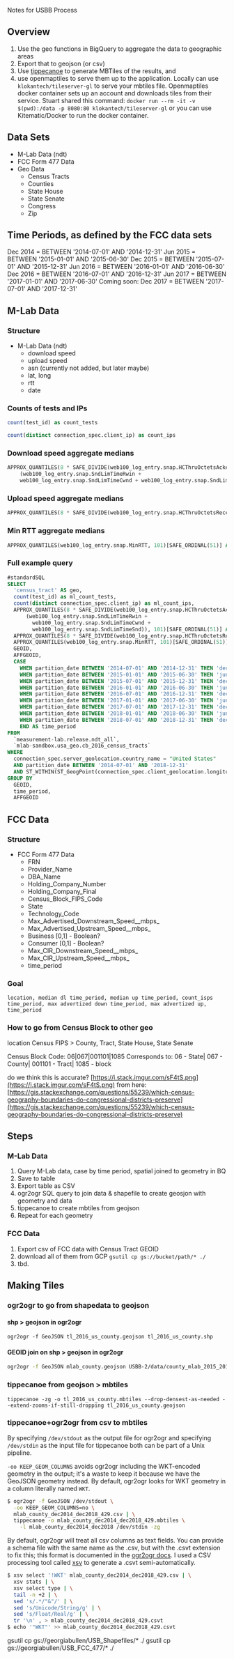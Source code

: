 Notes for USBB Process

## Overview
1. Use the geo functions in BigQuery to aggregate the data to geographic areas 
2. Export that to geojson (or csv)
3. Use [tippecanoe](https://github.com/mapbox/tippecanoe) to generate MBTiles of the results, and 
4. use openmaptiles to serve them up to the application. Locally can use `klokantech/tileserver-gl` to serve your mbtiles file. Openmaptiles docker container sets up an account and downloads tiles from their service. Stuart shared this command: `docker run --rm -it -v $(pwd):/data -p 8080:80 klokantech/tileserver-gl` or you can use Kitematic/Docker to run the docker container.


## Data Sets

- M-Lab Data (ndt)
- FCC Form 477 Data
- Geo Data
	- Census Tracts
	- Counties
	- State House
	- State Senate
	- Congress
	- Zip

## Time Periods, as defined by the FCC data sets

Dec 2014 = BETWEEN '2014-07-01' AND '2014-12-31'
Jun 2015 = BETWEEN '2015-01-01' AND '2015-06-30'
Dec 2015 = BETWEEN '2015-07-01' AND '2015-12-31'
Jun 2016 = BETWEEN '2016-01-01' AND '2016-06-30'
Dec 2016 = BETWEEN '2016-07-01' AND '2016-12-31'
Jun 2017 = BETWEEN '2017-01-01' AND '2017-06-30'
Coming soon: Dec 2017 = BETWEEN '2017-07-01' AND '2017-12-31'

## M-Lab Data

### Structure

- M-Lab Data (ndt)
    - download speed
    - upload speed
    - asn (currently not added, but later maybe)
    - lat, long
    - rtt
    - date

### Counts of tests and IPs
```sql
count(test_id) as count_tests
```

```sql
count(distinct connection_spec.client_ip) as count_ips
```
 
### Download speed aggregate medians
```sql
APPROX_QUANTILES(8 * SAFE_DIVIDE(web100_log_entry.snap.HCThruOctetsAcked,
    (web100_log_entry.snap.SndLimTimeRwin +
    web100_log_entry.snap.SndLimTimeCwnd + web100_log_entry.snap.SndLimTimeSnd)), 101)[SAFE_ORDINAL(51)] AS download_Mbps
```
  
### Upload speed aggregate medians
```sql
APPROX_QUANTILES(8 * SAFE_DIVIDE(web100_log_entry.snap.HCThruOctetsReceived,web100_log_entry.snap.Duration), 101)[SAFE_ORDINAL(51)] AS upload_Mbps
```
  
### Min RTT aggregate medians
```sql
APPROX_QUANTILES(web100_log_entry.snap.MinRTT, 101)[SAFE_ORDINAL(51)] AS min_rtt
```

### Full example query
```sql
#standardSQL
SELECT
  'census_tract' AS geo,
  count(test_id) as ml_count_tests,
  count(distinct connection_spec.client_ip) as ml_count_ips,
  APPROX_QUANTILES(8 * SAFE_DIVIDE(web100_log_entry.snap.HCThruOctetsAcked,
      (web100_log_entry.snap.SndLimTimeRwin +
        web100_log_entry.snap.SndLimTimeCwnd +
        web100_log_entry.snap.SndLimTimeSnd)), 101)[SAFE_ORDINAL(51)] AS ml_download_Mbps,
  APPROX_QUANTILES(8 * SAFE_DIVIDE(web100_log_entry.snap.HCThruOctetsReceived,web100_log_entry.snap.Duration), 101)[SAFE_ORDINAL(51)] AS ml_upload_Mbps,
  APPROX_QUANTILES(web100_log_entry.snap.MinRTT, 101)[SAFE_ORDINAL(51)] AS ml_min_rtt,
  GEOID,
  AFFGEOID,
  CASE
    WHEN partition_date BETWEEN '2014-07-01' AND '2014-12-31' THEN 'dec_2014'
    WHEN partition_date BETWEEN '2015-01-01' AND '2015-06-30' THEN 'jun_2015'
    WHEN partition_date BETWEEN '2015-07-01' AND '2015-12-31' THEN 'dec_2015'
    WHEN partition_date BETWEEN '2016-01-01' AND '2016-06-30' THEN 'jun_2016'
    WHEN partition_date BETWEEN '2016-07-01' AND '2016-12-31' THEN 'dec_2016'
    WHEN partition_date BETWEEN '2017-01-01' AND '2017-06-30' THEN 'jun_2017'
    WHEN partition_date BETWEEN '2017-07-01' AND '2017-12-31' THEN 'dec_2017'
    WHEN partition_date BETWEEN '2018-01-01' AND '2018-06-30' THEN 'jun_2018'
    WHEN partition_date BETWEEN '2018-07-01' AND '2018-12-31' THEN 'dec_2018'
    END AS time_period
FROM
  `measurement-lab.release.ndt_all`,
  `mlab-sandbox.usa_geo.cb_2016_census_tracts`
WHERE
  connection_spec.server_geolocation.country_name = "United States"
  AND partition_date BETWEEN '2014-07-01' AND '2018-12-31'
  AND ST_WITHIN(ST_GeogPoint(connection_spec.client_geolocation.longitude , connection_spec.client_geolocation.latitude ), tract_polygons)
GROUP BY
  GEOID,
  time_period,
  AFFGEOID
```

## FCC Data

### Structure

- FCC Form 477 Data
    - FRN
    - Provider_Name
    - DBA_Name
    - Holding_Company_Number    
    - Holding_Company_Final
    - Census_Block_FIPS_Code
    - State
    - Technology_Code
    - Max_Advertised_Downstream_Speed__mbps_
    - Max_Advertised_Upstream_Speed__mbps_
    - Business [0,1] - Boolean?
    - Consumer [0,1] - Boolean?
    - Max_CIR_Downstream_Speed__mbps_
    - Max_CIR_Upstream_Speed__mbps_
    - time_period

### Goal 
`location, median dl time_period, median up time_period, count_isps time_period, max advertized down time_period, max advertized up, time_period`

### How to go from Census Block to other geo
location Census FIPS > County, Tract, State House, State Senate

Census Block Code: 06|067|001101|1085
Corresponds to: 06 - State| 067 - County| 001101 - Tract| 1085 - block

do we think this is accurate? [https://i.stack.imgur.com/sF4tS.png](https://i.stack.imgur.com/sF4tS.png)
from here: [https://gis.stackexchange.com/questions/55239/which-census-geography-boundaries-do-congressional-districts-preserve](https://gis.stackexchange.com/questions/55239/which-census-geography-boundaries-do-congressional-districts-preserve)


## Steps

### M-Lab Data

1. Query M-Lab data, case by time period, spatial joined to geometry in BQ
2. Save to table
3. Export table as CSV
4. ogr2ogr SQL query to join data & shapefile to create geosjon with geometry and data
5. tippecanoe to create mbtiles from geojson
6. Repeat for each geometry

### FCC Data

1. Export csv of FCC data with Census Tract GEOID
2. download all of them from GCP `gsutil cp gs://bucket/path/* ./`
3. tbd.


## Making Tiles

### ogr2ogr to go from shapedata to geojson

#### shp > geojson in ogr2ogr
`ogr2ogr -f GeoJSON tl_2016_us_county.geojson tl_2016_us_county.shp`

#### GEOID join on shp > geojson in ogr2ogr
```sh
ogr2ogr -f GeoJSON mlab_county.geojson USBB-2/data/county_mlab_2015_2018.csv -sql "SELECT * FROM county_mlab_2015_2018 c JOIN 'USBB-2/shapefiles/tl_2016_us_county/tl_2016_us_county.shp'.tl_2016_us_county s on c.GEOID = s.GEOID"
```

### tippecanoe from geojson > mbtiles

`tippecanoe -zg -o tl_2016_us_county.mbtiles --drop-densest-as-needed --extend-zooms-if-still-dropping tl_2016_us_county.geojson`


### tippecanoe+ogr2ogr from csv to mbtiles
By specifying `/dev/stdout` as the output file for ogr2ogr and specifying `/dev/stdin` as the input file for tippecanoe both can be part of a Unix pipeline.

`-oo KEEP_GEOM_COLUMNS` avoids ogr2ogr including the WKT-encoded geometry in the output; it's a waste to keep it because we have the GeoJSON geometry instead.
By default, ogr2ogr looks for WKT geometry in a column literally named `WKT`.

```sh
$ ogr2ogr -f GeoJSON /dev/stdout \
  -oo KEEP_GEOM_COLUMNS=no \
  mlab_county_dec2014_dec2018_429.csv | \
  tippecanoe -o mlab_county_dec2014_dec2018_429.mbtiles \
    -l mlab_county_dec2014_dec2018 /dev/stdin -zg
```

By default, ogr2ogr will treat all csv columns as text fields.
You can provide a schema file with the same name as the .csv, but with the .csvt extension to fix this; this format is documented in the [ogr2ogr docs](https://www.gdal.org/drv_csv.html).
I used a CSV processing tool called [xsv](https://github.com/burntsushi/xsv) to generate a .csvt semi-automatically.

```sh
$ xsv select '!WKT' mlab_county_dec2014_dec2018_429.csv | \
  xsv stats | \
  xsv select type | \
  tail -n +2 | \
  sed 's/.*/"&"/' | \
  sed 's/Unicode/String/g' | \
  sed 's/Float/Real/g' | \
  tr '\n' , > mlab_county_dec2014_dec2018_429.csvt
$ echo '"WKT"' >> mlab_county_dec2014_dec2018_429.csvt
```



gsutil cp gs://georgiabullen/USB_Shapefiles/* ./
gsutil cp gs://georgiabullen/USB_FCC_477/* ./
